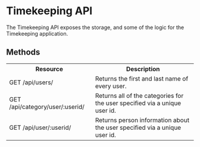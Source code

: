 Timekeeping API
===============

The Timekeeping API exposes the storage, and some of the logic for the Timekeeping application. 

Methods
-------
<table>
<tr>
	<th>Resource</th><th>Description</th>
</tr>
<tr>
	<td>GET /api/users/</td><td>Returns the first and last name of every user.</td>
</tr>
<tr>
	<td>GET /api/category/user/:userid/</td><td>Returns all of the categories for the user specified via a unique user id.</td>
</tr>
<tr>
	<td>GET /api/user/:userid/</td><td>Returns person information about the user specified via a unique user id.</td>
</tr>
</table>
